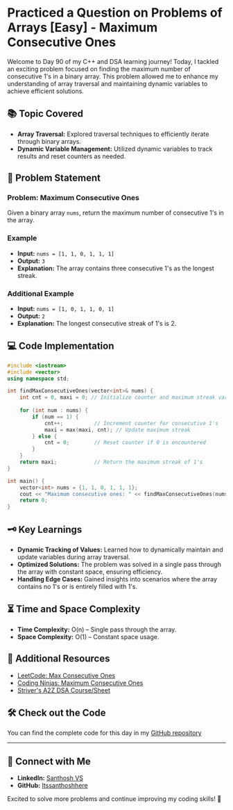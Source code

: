 # Practiced a Question on Problems of Arrays [Easy] - Maximum Consecutive Ones

Welcome to Day 90 of my C++ and DSA learning journey! Today, I tackled an exciting problem focused on finding the maximum number of consecutive 1's in a binary array. This problem allowed me to enhance my understanding of array traversal and maintaining dynamic variables to achieve efficient solutions.

## 📚 Topic Covered
- **Array Traversal:** Explored traversal techniques to efficiently iterate through binary arrays.
- **Dynamic Variable Management:** Utilized dynamic variables to track results and reset counters as needed.

## 📝 Problem Statement
### Problem: Maximum Consecutive Ones

Given a binary array `nums`, return the maximum number of consecutive 1's in the array.

### Example
- **Input:** `nums = [1, 1, 0, 1, 1, 1]`
- **Output:** `3`
- **Explanation:** The array contains three consecutive 1's as the longest streak.

### Additional Example
- **Input:** `nums = [1, 0, 1, 1, 0, 1]`
- **Output:** `2`
- **Explanation:** The longest consecutive streak of 1's is 2.

## 💻 Code Implementation

```cpp
#include <iostream>
#include <vector>
using namespace std;

int findMaxConsecutiveOnes(vector<int>& nums) {
    int cnt = 0, maxi = 0; // Initialize counter and maximum streak variables
    
    for (int num : nums) {
        if (num == 1) {
            cnt++;          // Increment counter for consecutive 1's
            maxi = max(maxi, cnt); // Update maximum streak
        } else {
            cnt = 0;        // Reset counter if 0 is encountered
        }
    }
    return maxi;            // Return the maximum streak of 1's
}

int main() {
    vector<int> nums = {1, 1, 0, 1, 1, 1};
    cout << "Maximum consecutive ones: " << findMaxConsecutiveOnes(nums) << endl;
    return 0;
}
```

## 🗝️ Key Learnings
- **Dynamic Tracking of Values:** Learned how to dynamically maintain and update variables during array traversal.
- **Optimized Solutions:** The problem was solved in a single pass through the array with constant space, ensuring efficiency.
- **Handling Edge Cases:** Gained insights into scenarios where the array contains no 1's or is entirely filled with 1's.

## ⏳ Time and Space Complexity
- **Time Complexity:** O(n) – Single pass through the array.
- **Space Complexity:** O(1) – Constant space usage.

## 🔗 Additional Resources
- [LeetCode: Max Consecutive Ones](https://leetcode.com/problems/max-consecutive-ones/description/)
- [Coding Ninjas: Maximum Consecutive Ones](https://www.naukri.com/code360/problems/maximum-consecutive-ones_3843993?utm_source=youtube&utm_medium=affiliate&utm_campaign=striver_Arrayproblems)
- [Striver's A2Z DSA Course/Sheet](https://takeuforward.org/strivers-a2z-dsa-course/strivers-a2z-dsa-course-sheet-2)

## 🛠️ Check out the Code
You can find the complete code for this day in my [GitHub repository](https://github.com/Itssanthoshhere/Data-Structures-and-Algorithms/blob/main/C%2B%2B%20with%20DSA-learning-journey/Day90%20-%20Solve%20Problems%20on%20Arrays%20%5BEasy%5D%20-%20Maximum%20Consecutive%20Ones/Maximum_Consecutive_Ones.cpp)

---

## 🔗 Connect with Me
- **LinkedIn:** [Santhosh VS](https://www.linkedin.com/in/thesanthoshvs/)
- **GitHub:** [Itssanthoshhere](https://github.com/Itssanthoshhere)

Excited to solve more problems and continue improving my coding skills! 🚀
